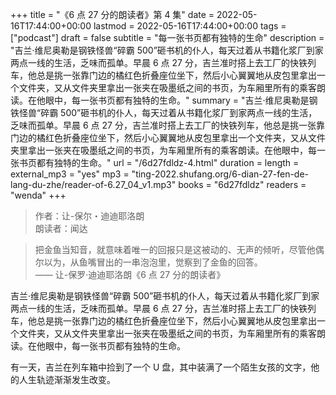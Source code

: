 +++
title = "《6 点 27 分的朗读者》第 4 集"
date = 2022-05-16T17:44:00+00:00
lastmod = 2022-05-16T17:44:00+00:00
tags = ["podcast"]
draft = false
subtitle = "每一张书页都有独特的生命"
description = "吉兰·维尼奥勒是钢铁怪兽“碎霸 500”砸书机的仆人，每天过着从书籍化浆厂到家两点一线的生活，乏味而孤单。早晨 6 点 27 分，吉兰准时搭上去工厂的快铁列车，他总是挑一张靠门边的橘红色折叠座位坐下，然后小心翼翼地从皮包里拿出一个文件夹，又从文件夹里拿出一张夹在吸墨纸之间的书页，为车厢里所有的乘客朗读。在他眼中，每一张书页都有独特的生命。"
summary = "吉兰·维尼奥勒是钢铁怪兽“碎霸 500”砸书机的仆人，每天过着从书籍化浆厂到家两点一线的生活，乏味而孤单。早晨 6 点 27 分，吉兰准时搭上去工厂的快铁列车，他总是挑一张靠门边的橘红色折叠座位坐下，然后小心翼翼地从皮包里拿出一个文件夹，又从文件夹里拿出一张夹在吸墨纸之间的书页，为车厢里所有的乘客朗读。在他眼中，每一张书页都有独特的生命。"
url = "/6d27fdldz-4.html"
duration = 
length = 
external_mp3 = "yes"
mp3 = "ting-2022.shufang.org/6-dian-27-fen-de-lang-du-zhe/reader-of-6.27_04_v1.mp3"
books = "6d27fdldz"
readers = "wenda"
+++

> 作者：让-保尔・迪迪耶洛朗  
> 朗读者：闻达

> 把金鱼当知音，就意味着唯一的回报只是这被动的、无声的倾听，尽管他偶尔以为，从鱼嘴冒出的一串泡泡里，觉察到了金鱼的回答。  
> —— 让-保罗·迪迪耶洛朗《6 点 27 分的朗读者》

吉兰·维尼奥勒是钢铁怪兽“碎霸 500”砸书机的仆人，每天过着从书籍化浆厂到家两点一线的生活，乏味而孤单。早晨 6 点 27 分，吉兰准时搭上去工厂的快铁列车，他总是挑一张靠门边的橘红色折叠座位坐下，然后小心翼翼地从皮包里拿出一个文件夹，又从文件夹里拿出一张夹在吸墨纸之间的书页，为车厢里所有的乘客朗读。在他眼中，每一张书页都有独特的生命。

有一天，吉兰在列车箱中捡到了一个 U 盘，其中装满了一个陌生女孩的文字，他的人生轨迹渐渐发生改变。
